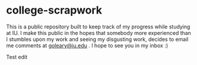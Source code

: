 # college-scrapwork

This is a public repository built to keep track of my progress while studying at IU. I make this public in the hopes that somebody more experienced than I stumbles upon my work and seeing my disgusting work, decides to email me comments at goleary@iu.edu . I hope to see you in my inbox :)

Test edit
